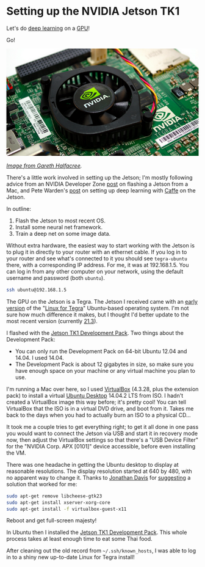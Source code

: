 # Setting up the NVIDIA Jetson TK1

Let's do [deep learning](https://en.wikipedia.org/wiki/Deep_learning) on a [GPU](https://en.wikipedia.org/wiki/Graphics_processing_unit)!

Go!


![Jetson TK1](jetson.png)

*[Image from Gareth Halfacree](https://www.flickr.com/photos/120586634@N05/14488628209/in/album-72157645736592714/).*


There's a little work involved in setting up the Jetson; I'm mostly following advice from an NVIDIA Developer Zone [post](https://devtalk.nvidia.com/default/topic/718220/tegra-tools/jetson-tegra-k1-development-kit/) on flashing a Jetson from a Mac, and Pete Warden's [post](http://petewarden.com/2014/10/25/how-to-run-the-caffe-deep-learning-vision-library-on-nvidias-jetson-mobile-gpu-board/) on setting up deep learning with [Caffe](http://caffe.berkeleyvision.org/) on the Jetson.

In outline:

 1. Flash the Jetson to most recent OS.
 2. Install some neural net framework.
 3. Train a deep net on some image data.

Without extra hardware, the easiest way to start working with the Jetson is to plug it in directly to your router with an ethernet cable. If you log in to your router and see what's connected to it you should see `tegra-ubuntu` there, with a corresponding IP address. For me, it was at 192.168.1.5. You can log in from any other computer on your network, using the default username and password (both `ubuntu`).

```bash
ssh ubuntu@192.168.1.5
```

The GPU on the Jetson is a Tegra. The Jetson I received came with an [early version](https://developer.nvidia.com/linux-tegra-rel-19) of the "[Linux for Tegra](https://developer.nvidia.com/linux-tegra)" Ubuntu-based operating system. I'm not sure how much difference it makes, but I thought I'd better update to the most recent version (currently [21.3](https://developer.nvidia.com/linux-tegra-r213)).

I flashed with the [Jetson TK1 Development Pack](https://developer.nvidia.com/jetson-tk1-development-pack). Two things about the Development Pack:

 * You can only run the Development Pack on 64-bit Ubuntu 12.04 and 14.04. I used 14.04.
 * The Development Pack is about 12 gigabytes in size, so make sure you have enough space on your machine or any virtual machine you plan to use.

I'm running a Mac over here, so I used [VirtualBox](https://www.virtualbox.org/) (4.3.28, plus the extension pack) to install a virtual [Ubuntu Desktop](http://www.ubuntu.com/download/desktop) 14.04.2 LTS from ISO. I hadn't created a VirtualBox image this way before; it's pretty cool! You can tell VirtualBox that the ISO is in a virtual DVD drive, and boot from it. Takes me back to the days when you had to actually burn an ISO to a physical CD...

It took me a couple tries to get everything right; to get it all done in one pass you would want to connect the Jetson via USB and start it in recovery mode now, then adjust the VirtualBox settings so that there's a "USB Device Filter" for the "NVIDIA Corp. APX [0101]" device accessible, before even installing the VM.

There was one headache in getting the Ubuntu desktop to display at reasonable resolutions. The display resolution started at 640 by 480, with no apparent way to change it. Thanks to [Jonathan Davis](http://askubuntu.com/users/394518/johnathan-davis) for [suggesting](http://askubuntu.com/questions/588943/experiencing-small-resolution-issue-in-ubuntu-14-04-2-with-virtualbox-getting-s) a solution that worked for me:

```bash
sudo apt-get remove libcheese-gtk23
sudo apt-get install xserver-xorg-core
sudo apt-get install -f virtualbox-guest-x11
```

Reboot and get full-screen majesty!

In Ubuntu then I installed the [Jetson TK1 Development Pack](https://developer.nvidia.com/jetson-tk1-development-pack). This whole process takes at least enough time to eat some Thai food.

After cleaning out the old record from `~/.ssh/known_hosts`, I was able to log in to a shiny new up-to-date Linux for Tegra install!
